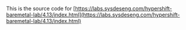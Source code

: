 This is the source code for [https://labs.sysdeseng.com/hypershift-baremetal-lab/4.13/index.html](https://labs.sysdeseng.com/hypershift-baremetal-lab/4.13/index.html)
